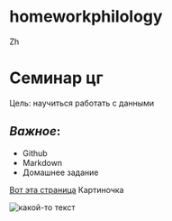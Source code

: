 # homeworkphilology
Zh

# Семинар цг
Цель: научиться работать с данными
## _Важное_:
* Github
* Markdown
* Домашнее задание

[Вот эта страница](http://wiki.cs.hse.ru/Цифровая_грамотность_(филология))
Картиночка

![какой-то текст](https://yandex.ru/images/touch/search?pos=11&img_url=https%3A%2F%2Fstatic.zerochan.net%2FFrance.full.1526651.jpg&text=%D1%84%D1%80%D0%B0%D0%BD%D1%86%D0%B8%D1%8F+%D1%85%D0%B5%D1%82%D0%B0%D0%BB%D0%B8%D1%8F+&rpt=simage)
